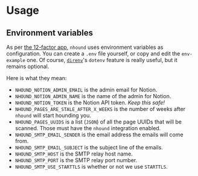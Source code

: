 # Usage

## Environment variables

As per [the 12-factor app](https://12factor.net/), `nhound` uses environment
variables as configuration. You can create a `.env` file yourself, or copy and
edit the `env-example` one. Of course, [`direnv`](https://direnv.net/)'s
`dotenv` feature is really useful, but it remains optional.

Here is what they mean:

- `NHOUND_NOTION_ADMIN_EMAIL` is the admin email for Notion.
- `NHOUND_NOTION_ADMIN_NAME` is the name of the admin for Notion.
- `NHOUND_NOTION_TOKEN` is the Notion API token. _Keep this safe!_
- `NHOUND_PAGES_ARE_STALE_AFTER_X_WEEKS` is the number of weeks after `nhound`
  will start hounding you.
- `NHOUND_PAGES_UUIDS` is a list (`JSON`) of all the page UUIDs that will be
  scanned. Those must have the `nhound` integration enabled.
- `NHOUND_SMTP_EMAIL_SENDER` is the email address the emails will come from.
- `NHOUND_SMTP_EMAIL_SUBJECT` is the subject line of the emails.
- `NHOUND_SMTP_HOST` is the SMTP relay host name.
- `NHOUND_SMTP_PORT` is the SMTP relay port number.
- `NHOUND_SMTP_USE_STARTTLS` is whether or not we use `STARTTLS`.
